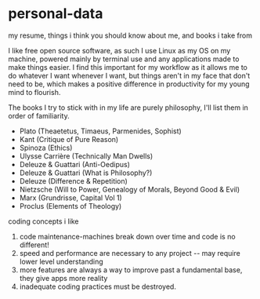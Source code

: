 # personal-data
my resume, things i think you should know about me, and books i take from

I like free open source software, as such I use Linux as my OS on my machine, powered mainly by terminal use and any applications made to make things easier. I find this important for my workflow as it allows me to do whatever I want whenever I want, but things aren't in my face that don't need to be, which makes a positive difference in productivity for my young mind to flourish.

The books I try to stick with in my life are purely philosophy, I'll list them in order of familiarity. 

* Plato (Theaetetus, Timaeus, Parmenides, Sophist)
* Kant (Critique of Pure Reason)
* Spinoza (Ethics)
* Ulysse Carrière (Technically Man Dwells)
* Deleuze & Guattari (Anti-Oedipus)
* Deleuze & Guattari (What is Philosophy?)
* Deleuze (Difference & Repetition)
* Nietzsche (Will to Power, Genealogy of Morals, Beyond Good & Evil)
* Marx (Grundrisse, Capital Vol 1)
* Proclus (Elements of Theology)

coding concepts i like
1. code maintenance-machines break down over time and code is no different!
2. speed and performance are necessary to any project -- may require lower level understanding
3. more features are always a way to improve past a fundamental base, they give apps more reality
4. inadequate coding practices must be destroyed.
